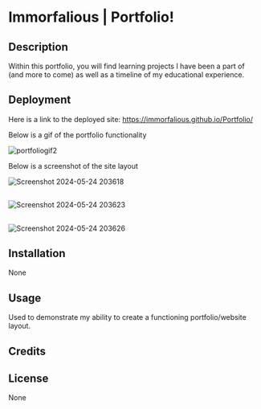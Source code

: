 # Immorfalious | Portfolio!

## Description
Within this portfolio, you will find learning projects I have been a part of (and more to come) as well as a timeline of my educational experience.

## Deployment 

Here is a link to the deployed site: https://immorfalious.github.io/Portfolio/

Below is a gif of the portfolio functionality

![portfoliogif2](https://github.com/Immorfalious/Portfolio/assets/167267794/5b747b3b-e0f1-45cf-b31e-ce1da6c4918b)

Below is a screenshot of the site layout

![Screenshot 2024-05-24 203618](https://github.com/Immorfalious/Portfolio/assets/167267794/0d048258-f0c5-4bec-85b0-18db835f5d5f)
##
![Screenshot 2024-05-24 203623](https://github.com/Immorfalious/Portfolio/assets/167267794/d208cc66-3bbf-4235-a427-56d3654dd83f)
##
![Screenshot 2024-05-24 203626](https://github.com/Immorfalious/Portfolio/assets/167267794/3a775607-53c6-46f3-83b7-e753d72b4299)


## Installation

None

## Usage

Used to demonstrate my ability to create a functioning portfolio/website layout.

## Credits



## License

None
